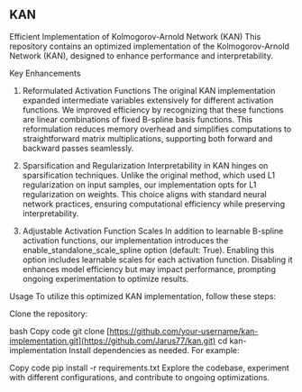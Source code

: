 ## KAN

Efficient Implementation of Kolmogorov-Arnold Network (KAN)
This repository contains an optimized implementation of the Kolmogorov-Arnold Network (KAN), designed to enhance performance and interpretability.

Key Enhancements
1. Reformulated Activation Functions
The original KAN implementation expanded intermediate variables extensively for different activation functions. We improved efficiency by recognizing that these functions are linear combinations of fixed B-spline basis functions. This reformulation reduces memory overhead and simplifies computations to straightforward matrix multiplications, supporting both forward and backward passes seamlessly.

2. Sparsification and Regularization
Interpretability in KAN hinges on sparsification techniques. Unlike the original method, which used L1 regularization on input samples, our implementation opts for L1 regularization on weights. This choice aligns with standard neural network practices, ensuring computational efficiency while preserving interpretability.

3. Adjustable Activation Function Scales
In addition to learnable B-spline activation functions, our implementation introduces the enable_standalone_scale_spline option (default: True). Enabling this option includes learnable scales for each activation function. Disabling it enhances model efficiency but may impact performance, prompting ongoing experimentation to optimize results.


Usage
To utilize this optimized KAN implementation, follow these steps:

Clone the repository:

bash
Copy code
git clone [https://github.com/your-username/kan-implementation.git](https://github.com/Jarus77/kan.git)
cd kan-implementation
Install dependencies as needed. For example:

Copy code
pip install -r requirements.txt
Explore the codebase, experiment with different configurations, and contribute to ongoing optimizations.


